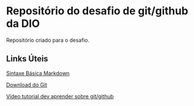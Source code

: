 # Repositório do desafio de git/github da DIO
Repositório criado para o desafio.

## Links Úteis
[Sintaxe Básica Markdown](https://www.markdownguide.org/basic-syntax/)

[Download do Git](https://git-scm.com/downloads)

[Vídeo tutorial dev aprender sobre git/github](https://www.youtube.com/watch?v=kB5e-gTAl_s&t=1045s)
